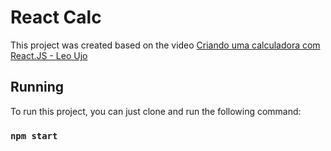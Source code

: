 # React Calc

This project was created based on the video [Criando uma calculadora com React.JS - Leo Ujo](https://www.youtube.com/watch?v=T7Cxu10Kln4&ab_channel=LeoUjo)


## Running

To run this project, you can just clone and run the following command:

### `npm start`